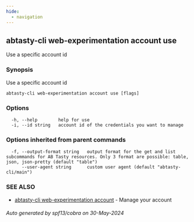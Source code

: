 ```yaml
---
hide:
  - navigation
---
```

## abtasty-cli web-experimentation account use

Use a specific account id

### Synopsis

Use a specific account id

```
abtasty-cli web-experimentation account use [flags]
```

### Options

```
  -h, --help        help for use
  -i, --id string   account id of the credentials you want to manage
```

### Options inherited from parent commands

```
  -f, --output-format string   output format for the get and list subcommands for AB Tasty resources. Only 3 format are possible: table, json, json-pretty (default "table")
      --user-agent string      custom user agent (default "abtasty-cli/main")
```

### SEE ALSO

* [abtasty-cli web-experimentation account](abtasty-cli_web-experimentation_account.md)	 - Manage your account

###### Auto generated by spf13/cobra on 30-May-2024
